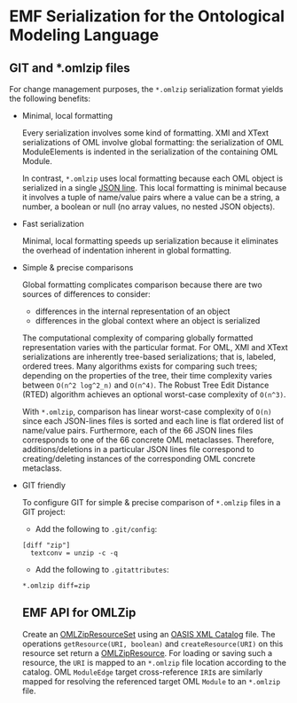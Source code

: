 # EMF Serialization for the Ontological Modeling Language

## GIT and *.omlzip files

For change management purposes, the `*.omlzip` serialization format yields the following benefits:

- Minimal, local formatting

  Every serialization involves some kind of formatting.
  XMI and XText serializations of OML involve global formatting:
  the serialization of OML ModuleElements is indented in the serialization of the containing OML Module.
  
  In contrast, `*.omlzip` uses local formatting because each OML object is serialized in a single [JSON line](http://jsonlines.org/).
  This local formatting is minimal because it involves a tuple of name/value pairs 
  where a value can be a string, a number, a boolean or null (no array values, no nested JSON objects). 
  
- Fast serialization

  Minimal, local formatting speeds up serialization because it eliminates the overhead
  of indentation inherent in global formatting.
  
- Simple & precise comparisons

  Global formatting complicates comparison because there are two sources of differences to consider:
  - differences in the internal representation of an object
  - differences in the global context where an object is serialized
  
  The computational complexity of comparing globally formatted representation varies with the particular format.
  For OML, XMI and XText serializations are inherently tree-based serializations; that is, labeled, ordered trees.
  Many algorithms exists for comparing such trees; depending on the properties of the tree, their time complexity
  varies between `O(n^2 log^2_n)` and `O(n^4)`. The Robust Tree Edit Distance (RTED) algorithm achieves an optional
  worst-case complexity of `O(n^3)`.
  
  With `*.omlzip`, comparison has linear worst-case complexity of `O(n)` since each JSON-lines files
  is sorted and each line is flat ordered list of name/value pairs.
  Furthermore, each of the 66 JSON lines files corresponds to one of the 66 concrete OML metaclasses.
  Therefore, additions/deletions in a particular JSON lines file correspond 
  to creating/deleting instances of the corresponding OML concrete metaclass.
  
- GIT friendly

  To configure GIT for simple & precise comparison of `*.omlzip` files in a GIT project:

  - Add the following to `.git/config`:

  ```
  [diff "zip"]
    textconv = unzip -c -q
  ```

  - Add the following to `.gitattributes`:

  ```
  *.omlzip diff=zip
  ```

  ## EMF API for OMLZip
  
  Create an [OMLZipResourceSet](/src/gov/nasa/jpl/imce/oml/zip/OMLZipResourceSet.xtend) using an [OASIS XML Catalog](https://www.oasis-open.org/committees/entity/spec-2001-08-06.html) file.
  The operations `getResource(URI, boolean)` and `createResource(URI)` on this resource set return a [OMLZipResource](/src/gov/nasa/jpl/imce/oml/zip/OMLZipResource.xtend).
  For loading or saving such a resource, the `URI` is mapped to an `*.omlzip` file location according to the catalog.
  OML `ModuleEdge` target cross-reference `IRI`s are similarly mapped for resolving the referenced target OML `Module` to an `*.omlzip` file.
  
  
  